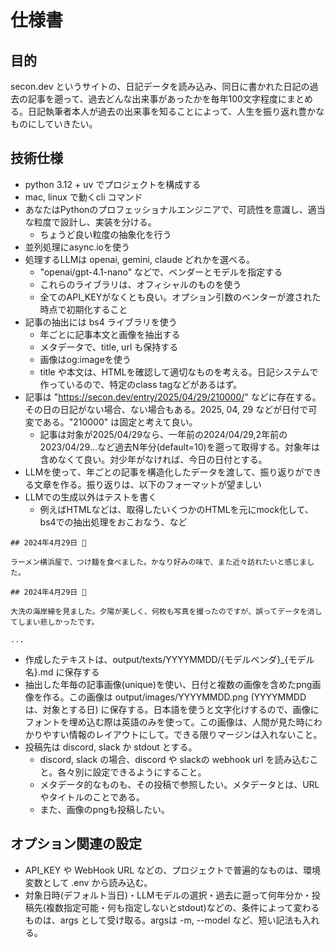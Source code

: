 # 仕様書

## 目的

secon.dev というサイトの、日記データを読み込み、同日に書かれた日記の過去の記事を遡って、過去どんな出来事があったかを毎年100文字程度にまとめる。日記執筆者本人が過去の出来事を知ることによって、人生を振り返れ豊かなものにしていきたい。

## 技術仕様

- python 3.12 + uv でプロジェクトを構成する
- mac, linux で動くcli コマンド
- あなたはPythonのプロフェッショナルエンジニアで、可読性を意識し、適当な粒度で設計し、実装を分ける。
  - ちょうど良い粒度の抽象化を行う
- 並列処理にasync.ioを使う
- 処理するLLMは openai, gemini, claude どれかを選べる。
  - "openai/gpt-4.1-nano" などで、ベンダーとモデルを指定する
  - これらのライブラリは、オフィシャルのものを使う
  - 全てのAPI_KEYがなくとも良い。オプション引数のベンターが渡された時点で初期化すること
- 記事の抽出には bs4 ライブラリを使う
  - 年ごとに記事本文と画像を抽出する
  - メタデータで、title, url も保持する
  - 画像はog:imageを使う
  - title や本文は、HTMLを確認して適切なものを考える。日記システムで作っているので、特定のclass tagなどがあるはず。
- 記事は "https://secon.dev/entry/2025/04/29/210000/" などに存在する。その日の日記がない場合、ない場合もある。2025, 04, 29 などが日付で可変である。"210000" は固定と考えて良い。
  - 記事は対象が2025/04/29なら、一年前の2024/04/29,2年前の2023/04/29...など過去N年分(default=10)を遡って取得する。対象年は含めなくて良い。対少年がなければ、今日の日付とする。
- LLMを使って、年ごとの記事を構造化したデータを渡して、振り返りができる文章を作る。振り返りは、以下のフォーマットが望ましい
- LLMでの生成以外はテストを書く
  - 例えばHTMLなどは、取得したいくつかのHTMLを元にmock化して、bs4での抽出処理をおこおなう、など

```
## 2024年4月29日 🍜

ラーメン横浜屋で、つけ麺を食べました。かなり好みの味で、また近々訪れたいと感じました。

## 2024年4月29日 🌊

大洗の海岸線を見ました。夕陽が美しく、何枚も写真を撮ったのですが、誤ってデータを消してしまい悲しかったです。

...
```

- 作成したテキストは、output/texts/YYYYMMDD/{モデルベンダ}_{モデル名}.md に保存する
- 抽出した年毎の記事画像(unique)を使い、日付と複数の画像を含めたpng画像を作る。この画像は output/images/YYYYMMDD.png (YYYYMMDD は、対象とする日) に保存する。日本語を使うと文字化けするので、画像にフォントを埋め込む際は英語のみを使って。この画像は、人間が見た時にわかりやすい情報のレイアウトにして。できる限りマージンは入れないこと。
- 投稿先は discord, slack か stdout とする。
  - discord, slack の場合、discord や slackの webhook url を読み込むこと。各々別に設定できるようにすること。
  - メタデータ的なものも、その投稿で参照したい。メタデータとは、URLやタイトルのことである。
  - また、画像のpngも投稿したい。


## オプション関連の設定

- API_KEY や WebHook URL などの、プロジェクトで普遍的なものは、環境変数として .env から読み込む。
- 対象日時(デフォルト当日)・LLMモデルの選択・過去に遡って何年分か・投稿先(複数指定可能・何も指定しないとstdout)などの、条件によって変わるものは、args として受け取る。argsは -m, --model など、短い記法も入れる。

